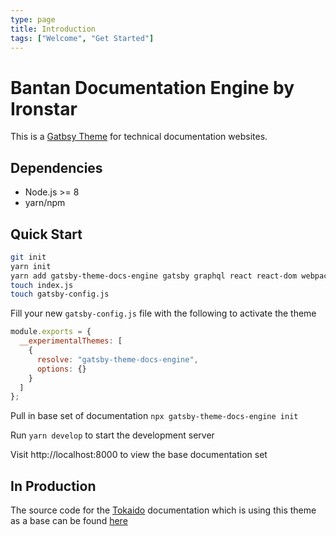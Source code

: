 ```yaml
---
type: page
title: Introduction
tags: ["Welcome", "Get Started"]
---
```


# Bantan Documentation Engine by Ironstar

This is a [Gatbsy Theme](https://www.gatsbyjs.org/docs/themes/) for technical documentation websites.

## Dependencies

- Node.js >= 8
- yarn/npm

## Quick Start

```sh
git init
yarn init
yarn add gatsby-theme-docs-engine gatsby graphql react react-dom webpack
touch index.js
touch gatsby-config.js
```

Fill your new `gatsby-config.js` file with the following to activate the theme

```js
module.exports = {
  __experimentalThemes: [
    {
      resolve: "gatsby-theme-docs-engine",
      options: {}
    }
  ]
};
```

Pull in base set of documentation `npx gatsby-theme-docs-engine init`

Run `yarn develop` to start the development server

Visit http://localhost:8000 to view the base documentation set

## In Production

The source code for the [Tokaido](https://github.com/ironstar-io/tokaido) documentation which is using this theme as a base
can be found [here](https://github.com/ironstar-io/docs.tokaido.io)
